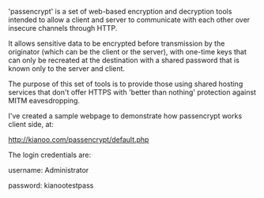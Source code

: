 'passencrypt' is a set of web-based encryption and decryption tools intended to allow a client and server to communicate with each other over insecure channels through HTTP.

It allows sensitive data to be encrypted before transmission by the originator (which can be the client or the server), with one-time keys that can only be recreated at the destination with a shared password that is known only to the server and client.

The purpose of this set of tools is to provide those using shared hosting services that don't offer HTTPS with 'better than nothing' protection against MITM eavesdropping.

I've created a sample webpage to demonstrate how passencrypt works client side, at:

http://kianoo.com/passencrypt/default.php

The login credentials are:

username: Administrator

password: kianootestpass


